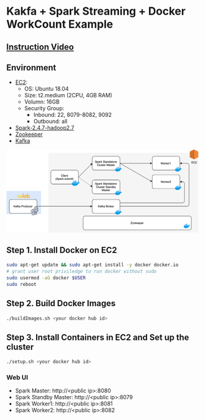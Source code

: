 # Kakfa + Spark Streaming + Docker WorkCount Example

## [Instruction Video](https://www.youtube.com/watch?v=mJ-qRVwrMSw)

## Environment
- [EC2](https://console.aws.amazon.com/ec2/v2/home?region=us-east-1#InstanceTypeDetails:instanceType=t2.medium): 
    - OS: Ubuntu 18.04
    - Size: t2.medium (2CPU, 4GB RAM)
    - Volumn: 16GB
    - Security Group:
        - Inbound: 22, 8079-8082, 9092
        - Outbound: all
- [Spark-2.4.7-hadoop2.7](https://apache.osuosl.org/spark/spark-2.4.7/spark-2.4.7-bin-hadoop2.7.tgz)
- [Zookeeper](https://hub.docker.com/_/zookeeper)
- [Kafka](https://hub.docker.com/r/confluent/kafka)

![Arch](arch.png)

## Step 1. Install Docker on EC2
```sh
sudo apt-get update && sudo apt-get install -y docker docker.io
# grant user root priviledge to run docker without sudo
sudo usermod -aG docker $USER
sudo reboot
```

## Step 2. Build Docker Images
```sh
./buildImages.sh <your docker hub id>
```

## Step 3. Install Containers in EC2 and Set up the cluster
```sh
./setup.sh <your docker hub id>
```

### Web UI
* Spark Master: http://\<public ip\>:8080
* Spark Standby Master: http://\<public ip\>:8079
* Spark Worker1: http://\<public ip\>:8081
* Spark Worker2: http://\<public ip\>:8082